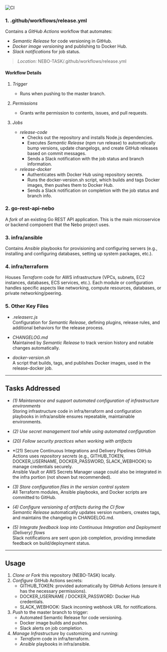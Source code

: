 ![CI](https://github.com/jayal13/NEBo-task/actions/workflows/release.yml/badge.svg)

### 1. .github/workflows/release.yml
Contains a *GitHub Actions* workflow that automates:
- *Semantic Release* for code versioning in GitHub.
- *Docker image versioning* and publishing to Docker Hub.
- *Slack notifications* for job status.

> *Location:* NEBO-TASK/.github/workflows/release.yml

#### Workflow Details

1. *Trigger*  
   - Runs when pushing to the master branch.

2. *Permissions*  
   - Grants write permission to contents, issues, and pull requests.

3. *Jobs*
   - *release-code*  
     - Checks out the repository and installs Node.js dependencies.  
     - Executes *Semantic Release* (npm run release) to automatically bump versions, update changelogs, and create GitHub releases based on commit messages.  
     - Sends a Slack notification with the job status and branch information.
   - *release-docker*  
     - Authenticates with Docker Hub using repository secrets.  
     - Runs the docker-version.sh script, which builds and tags Docker images, then pushes them to Docker Hub.  
     - Sends a Slack notification on completion with the job status and branch info.

### 2. go-rest-api-nebo
A *fork* of an existing Go REST API application. This is the main microservice or backend component that the Nebo project uses.

### 3. infra/ansible
Contains *Ansible* playbooks for provisioning and configuring servers (e.g., installing and configuring databases, setting up system packages, etc.).

### 4. infra/terraform
Houses *Terraform* code for AWS infrastructure (VPCs, subnets, EC2 instances, databases, ECS services, etc.). Each module or configuration handles specific aspects like networking, compute resources, databases, or private networking/peering.

### 5. Other Key Files

- *.releaserc.js*  
  Configuration for *Semantic Release*, defining plugins, release rules, and additional behaviors for the release process.
  
- *CHANGELOG.md*  
  Maintained by *Semantic Release* to track version history and notable changes automatically.

- *docker-version.sh*  
  A script that builds, tags, and publishes Docker images, used in the release-docker job.

---

## Tasks Addressed

-  *(1) Maintenance and support automated configuration of infrastructure environments*  
    Storing infrastructure code in infra/terraform and configuration playbooks in infra/ansible ensures repeatable, maintainable environments.

- *(2) Use secret management tool while using automated configuration*  
- *(20) Follow security practices when working with artifacts*  
- *(21) Secure Continuous Integrations and Delivery Pipelines
    GitHub Actions uses *repository secrets* (e.g., GITHUB_TOKEN, DOCKER_USERNAME, DOCKER_PASSWORD, SLACK_WEBHOOK) to manage credentials securely.  
    Ansible Vault or AWS Secrets Manager usage could also be integrated in the infra portion (not shown but recommended).

- *(3) Store configuration files in the version control system*  
    All Terraform modules, Ansible playbooks, and Docker scripts are committed to GitHub.

- *(4) Configure versioning of artifacts during the CI flow*  
    *Semantic Release* automatically updates version numbers, creates tags, and maintains the changelog in CHANGELOG.md.

- *(5) Integrate feedback loop into Continuous Integration and Deployment (Delivery) flows*  
    Slack notifications are sent upon job completion, providing immediate feedback on build/deployment status.

---

## Usage

1. *Clone or Fork* this repository (NEBO-TASK) locally.
2. *Configure* GitHub Actions secrets:
   - GITHUB_TOKEN: provided automatically by GitHub Actions (ensure it has the necessary permissions).
   - DOCKER_USERNAME / DOCKER_PASSWORD: Docker Hub credentials.
   - SLACK_WEBHOOK: Slack incoming webhook URL for notifications.
3. *Push* to the master branch to trigger:
   - Automated Semantic Release for code versioning.
   - Docker image builds and pushes.
   - Slack alerts on job completion.
4. *Manage Infrastructure* by customizing and running:
   - *Terraform* code in infra/terraform.
   - *Ansible* playbooks in infra/ansible.